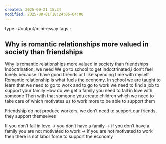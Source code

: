 ```yaml
---
created: 2025-09-21 15:34
modified: 2025-08-01T18:24:06-04:00
---
```

type:: #output/mini-essay 
tags::
## Why is romantic relationships more valued in society than friendships

Why is romantic relationships more valued in society than friendships
Indoctrination, we need
We go to school to get indoctrinated,i don’t feel lonely because I have good friends or I like spending time with myself
Romantic relationship is what fuels the economy,
In school we are taught to learn that we need to go to work and to go to work we need to find a job to support your family
How do we get a family you need to fall in love with someone
Then with that someone you create children which we need to take care of which motivates us to work more to be able to support them

Friendship do not produce workers, we don’t need to support our friends, they support themselves

If you don’t fall in love -> you don’t have a family -> if you don’t have a family you are not motivated to work -> if you are not motivated to work then there is not labor force to support the economy 

